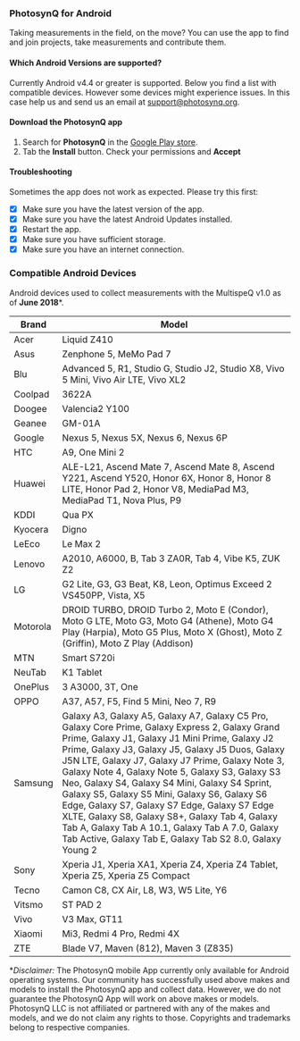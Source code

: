 ### PhotosynQ for Android

Taking measurements in the field, on the move? You can use the app to find and join projects, take measurements and contribute them.

#### Which Android Versions are supported?

Currently Android v4.4 or greater is supported. Below you find a list with compatible devices. However some devices might experience issues. In this case help us and send us an email at <support@photosynq.org>.

#### Download the PhotosynQ app

1. Search for **PhotosynQ** in the [Google Play store](https://play.google.com/).
2. Tab the **Install** button. Check your permissions and **Accept**

#### Troubleshooting

Sometimes the app does not work as expected. Please try this first:

- [x] Make sure you have the latest version of the app.
- [x] Make sure you have the latest Android Updates installed.
- [x] Restart the app.
- [x] Make sure you have sufficient storage.
- [x] Make sure you have an internet connection.

### Compatible Android Devices

Android devices used to collect measurements with the MultispeQ v1.0 as of **June 2018**\*.

| Brand | Model |
| ----- | ----- |
| Acer | Liquid Z410 |
| Asus | Zenphone 5, MeMo Pad 7 |
| Blu | Advanced 5, R1, Studio G, Studio J2, Studio X8, Vivo 5 Mini, Vivo Air LTE, Vivo XL2 |
| Coolpad | 3622A |
| Doogee | Valencia2 Y100 |
| Geanee | GM-01A |
| Google | Nexus 5, Nexus 5X, Nexus 6, Nexus 6P |
| HTC | A9, One Mini 2 |
| Huawei | ALE-L21, Ascend Mate 7, Ascend Mate 8, Ascend Y221, Ascend Y520, Honor 6X, Honor 8, Honor 8 LITE, Honor Pad 2, Honor V8, MediaPad M3, MediaPad T1, Nova Plus, P9 |
| KDDI | Qua PX |
| Kyocera | Digno |
| LeEco | Le Max 2 |
| Lenovo | A2010, A6000, B, Tab 3 ZA0R, Tab 4, Vibe K5, ZUK Z2 |
| LG | G2 Lite, G3, G3 Beat, K8, Leon, Optimus Exceed 2 VS450PP, Vista, X5 |
| Motorola | DROID TURBO, DROID Turbo 2, Moto E (Condor), Moto G LTE, Moto G3, Moto G4 (Athene), Moto G4 Play (Harpia), Moto G5 Plus, Moto X (Ghost), Moto Z (Griffin), Moto Z Play (Addison) |
| MTN | Smart S720i |
| NeuTab | K1 Tablet  |
| OnePlus | 3 A3000, 3T, One |
| OPPO | A37, A57, F5, Find 5 Mini, Neo 7, R9 |
| Samsung | Galaxy A3, Galaxy A5, Galaxy A7, Galaxy C5 Pro, Galaxy Core Prime, Galaxy Express 2, Galaxy Grand Prime, Galaxy J1, Galaxy J1 Mini Prime, Galaxy J2 Prime, Galaxy J3, Galaxy J5, Galaxy J5 Duos, Galaxy J5N LTE, Galaxy J7, Galaxy J7 Prime, Galaxy Note 3, Galaxy Note 4, Galaxy Note 5, Galaxy S3, Galaxy S3 Neo, Galaxy S4, Galaxy S4 Mini, Galaxy S4 Sprint, Galaxy S5, Galaxy S5 Mini, Galaxy S6, Galaxy S6 Edge, Galaxy S7, Galaxy S7 Edge, Galaxy S7 Edge XLTE, Galaxy S8, Galaxy S8+, Galaxy Tab 4, Galaxy Tab A, Galaxy Tab A 10.1, Galaxy Tab A 7.0, Galaxy Tab Active, Galaxy Tab E, Galaxy Tab S2 8.0, Galaxy Young 2 |
| Sony | Xperia J1, Xperia XA1, Xperia Z4, Xperia Z4 Tablet, Xperia Z5, Xperia Z5 Compact |
| Tecno | Camon C8, CX Air, L8, W3, W5 Lite, Y6 |
| Vitsmo | ST PAD 2 |
| Vivo | V3 Max, GT11 |
| Xiaomi | Mi3, Redmi 4 Pro, Redmi 4X |
| ZTE | Blade V7, Maven (812), Maven 3 (Z835) |

\**Disclaimer:* The PhotosynQ mobile App currently only available for Android operating systems. Our community has successfully used above makes and models to install the PhotosynQ app and collect data. However, we do not guarantee the PhotosynQ App will work on above makes or models. PhotosynQ LLC is not affiliated or partnered with any of the makes and models, and we do not claim any rights to those. Copyrights and trademarks belong to respective companies.